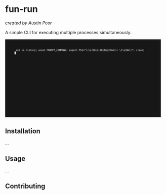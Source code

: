 # fun-run

_created by Austin Poor_

A simple CLI for executing multiple processes simultaneously.


<p align="center">
    <img src="./demo.gif" width="640" />
</p>


## Installation

...


## Usage

...


## Contributing




